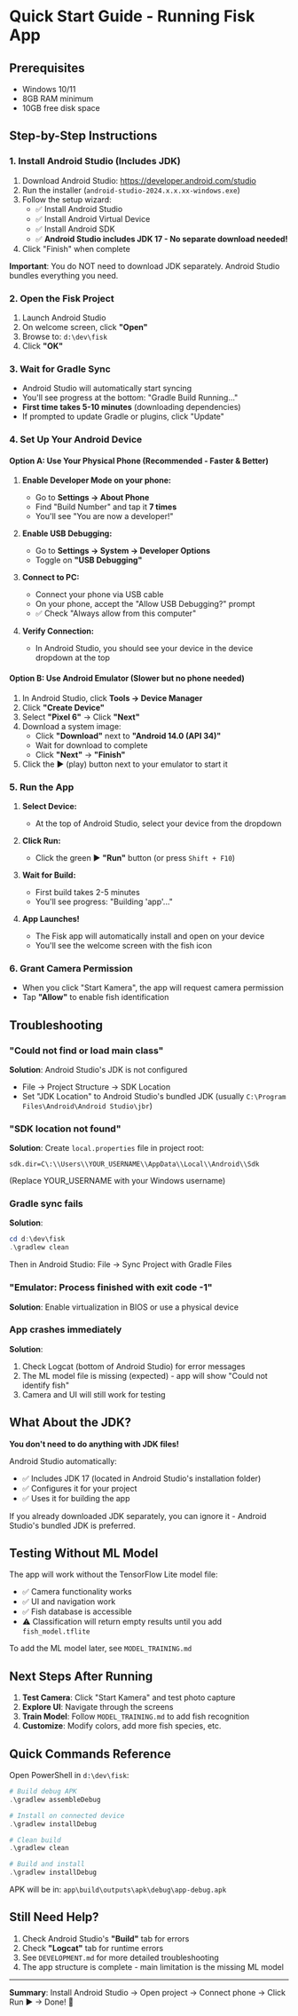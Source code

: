 # Quick Start Guide - Running Fisk App

## Prerequisites
- Windows 10/11
- 8GB RAM minimum
- 10GB free disk space

## Step-by-Step Instructions

### 1. Install Android Studio (Includes JDK)

1. Download Android Studio: https://developer.android.com/studio
2. Run the installer (`android-studio-2024.x.x.xx-windows.exe`)
3. Follow the setup wizard:
   - ✅ Install Android Studio
   - ✅ Install Android Virtual Device
   - ✅ Install Android SDK
   - ✅ **Android Studio includes JDK 17 - No separate download needed!**
4. Click "Finish" when complete

**Important**: You do NOT need to download JDK separately. Android Studio bundles everything you need.

### 2. Open the Fisk Project

1. Launch Android Studio
2. On welcome screen, click **"Open"**
3. Browse to: `d:\dev\fisk`
4. Click **"OK"**

### 3. Wait for Gradle Sync

- Android Studio will automatically start syncing
- You'll see progress at the bottom: "Gradle Build Running..."
- **First time takes 5-10 minutes** (downloading dependencies)
- If prompted to update Gradle or plugins, click "Update"

### 4. Set Up Your Android Device

#### Option A: Use Your Physical Phone (Recommended - Faster & Better)

1. **Enable Developer Mode on your phone:**
   - Go to **Settings → About Phone**
   - Find "Build Number" and tap it **7 times**
   - You'll see "You are now a developer!"

2. **Enable USB Debugging:**
   - Go to **Settings → System → Developer Options**
   - Toggle on **"USB Debugging"**

3. **Connect to PC:**
   - Connect your phone via USB cable
   - On your phone, accept the "Allow USB Debugging?" prompt
   - ✅ Check "Always allow from this computer"

4. **Verify Connection:**
   - In Android Studio, you should see your device in the device dropdown at the top

#### Option B: Use Android Emulator (Slower but no phone needed)

1. In Android Studio, click **Tools → Device Manager**
2. Click **"Create Device"**
3. Select **"Pixel 6"** → Click **"Next"**
4. Download a system image:
   - Click **"Download"** next to **"Android 14.0 (API 34)"**
   - Wait for download to complete
   - Click **"Next"** → **"Finish"**
5. Click the ▶ (play) button next to your emulator to start it

### 5. Run the App

1. **Select Device:**
   - At the top of Android Studio, select your device from the dropdown
   
2. **Click Run:**
   - Click the green ▶ **"Run"** button (or press `Shift + F10`)
   
3. **Wait for Build:**
   - First build takes 2-5 minutes
   - You'll see progress: "Building 'app'..."
   
4. **App Launches!**
   - The Fisk app will automatically install and open on your device
   - You'll see the welcome screen with the fish icon

### 6. Grant Camera Permission

- When you click "Start Kamera", the app will request camera permission
- Tap **"Allow"** to enable fish identification

## Troubleshooting

### "Could not find or load main class"
**Solution**: Android Studio's JDK is not configured
- File → Project Structure → SDK Location
- Set "JDK Location" to Android Studio's bundled JDK (usually `C:\Program Files\Android\Android Studio\jbr`)

### "SDK location not found"
**Solution**: Create `local.properties` file in project root:
```
sdk.dir=C\:\\Users\\YOUR_USERNAME\\AppData\\Local\\Android\\Sdk
```
(Replace YOUR_USERNAME with your Windows username)

### Gradle sync fails
**Solution**: 
```powershell
cd d:\dev\fisk
.\gradlew clean
```
Then in Android Studio: File → Sync Project with Gradle Files

### "Emulator: Process finished with exit code -1"
**Solution**: Enable virtualization in BIOS or use a physical device

### App crashes immediately
**Solution**: 
1. Check Logcat (bottom of Android Studio) for error messages
2. The ML model file is missing (expected) - app will show "Could not identify fish"
3. Camera and UI will still work for testing

## What About the JDK?

**You don't need to do anything with JDK files!** 

Android Studio automatically:
- ✅ Includes JDK 17 (located in Android Studio's installation folder)
- ✅ Configures it for your project
- ✅ Uses it for building the app

If you already downloaded JDK separately, you can ignore it - Android Studio's bundled JDK is preferred.

## Testing Without ML Model

The app will work without the TensorFlow Lite model file:
- ✅ Camera functionality works
- ✅ UI and navigation work
- ✅ Fish database is accessible
- ⚠️ Classification will return empty results until you add `fish_model.tflite`

To add the ML model later, see `MODEL_TRAINING.md`

## Next Steps After Running

1. **Test Camera**: Click "Start Kamera" and test photo capture
2. **Explore UI**: Navigate through the screens
3. **Train Model**: Follow `MODEL_TRAINING.md` to add fish recognition
4. **Customize**: Modify colors, add more fish species, etc.

## Quick Commands Reference

Open PowerShell in `d:\dev\fisk`:

```powershell
# Build debug APK
.\gradlew assembleDebug

# Install on connected device
.\gradlew installDebug

# Clean build
.\gradlew clean

# Build and install
.\gradlew installDebug
```

APK will be in: `app\build\outputs\apk\debug\app-debug.apk`

## Still Need Help?

1. Check Android Studio's **"Build"** tab for errors
2. Check **"Logcat"** tab for runtime errors
3. See `DEVELOPMENT.md` for more detailed troubleshooting
4. The app structure is complete - main limitation is the missing ML model

---

**Summary**: Install Android Studio → Open project → Connect phone → Click Run ▶ → Done! 🎉
